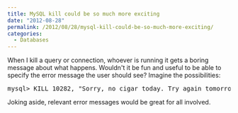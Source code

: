 ```yaml
---
title: MySQL kill could be so much more exciting
date: "2012-08-28"
permalink: /2012/08/28/mysql-kill-could-be-so-much-more-exciting/
categories:
  - Databases
---
```

When I kill a query or connection, whoever is running it gets a boring message about what happens. Wouldn't it be fun and useful to be able to specify the error message the user should see? Imagine the possibilities:

<pre>
mysql> KILL 10282, "Sorry, no cigar today. Try again tomorrow."
</pre> 
Joking aside, relevant error messages would be great for all involved.
